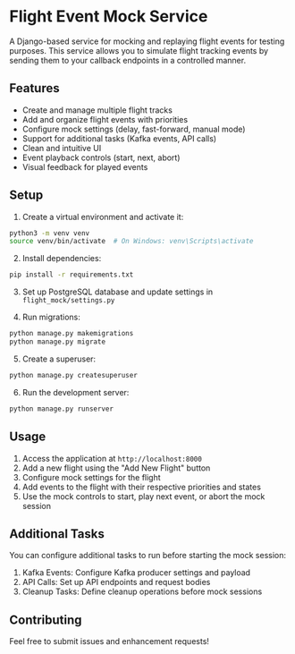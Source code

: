 # Flight Event Mock Service

A Django-based service for mocking and replaying flight events for testing purposes. This service allows you to simulate flight tracking events by sending them to your callback endpoints in a controlled manner.

## Features

- Create and manage multiple flight tracks
- Add and organize flight events with priorities
- Configure mock settings (delay, fast-forward, manual mode)
- Support for additional tasks (Kafka events, API calls)
- Clean and intuitive UI
- Event playback controls (start, next, abort)
- Visual feedback for played events

## Setup

1. Create a virtual environment and activate it:
```bash
python3 -m venv venv
source venv/bin/activate  # On Windows: venv\Scripts\activate
```

2. Install dependencies:
```bash
pip install -r requirements.txt
```

3. Set up PostgreSQL database and update settings in `flight_mock/settings.py`

4. Run migrations:
```bash
python manage.py makemigrations
python manage.py migrate
```

5. Create a superuser:
```bash
python manage.py createsuperuser
```

6. Run the development server:
```bash
python manage.py runserver
```

## Usage

1. Access the application at `http://localhost:8000`
2. Add a new flight using the "Add New Flight" button
3. Configure mock settings for the flight
4. Add events to the flight with their respective priorities and states
5. Use the mock controls to start, play next event, or abort the mock session

## Additional Tasks

You can configure additional tasks to run before starting the mock session:

1. Kafka Events: Configure Kafka producer settings and payload
2. API Calls: Set up API endpoints and request bodies
3. Cleanup Tasks: Define cleanup operations before mock sessions

## Contributing

Feel free to submit issues and enhancement requests! 